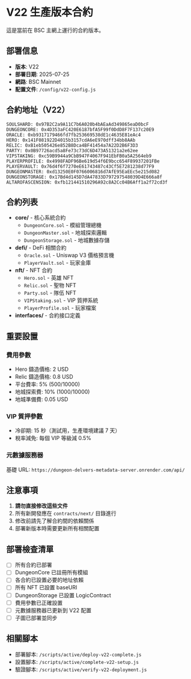 # V22 生產版本合約

這是當前在 BSC 主網上運行的合約版本。

## 部署信息
- **版本**: V22
- **部署日期**: 2025-07-25
- **網路**: BSC Mainnet
- **配置文件**: `/config/v22-config.js`

## 合約地址（V22）
```
SOULSHARD: 0x97B2C2a9A11C7b6A020b4bAEaAd349865eaD0bcF
DUNGEONCORE: 0x4D353aFC420E6187bfA5F99f0DdD8F7F137c20E9
ORACLE: 0xb9317179466fd7fb253669538dE1c4635E81eAc4
HERO: 0x141F081922D4015b3157cdA6eE970dff34bb8AAb
RELIC: 0xB1eb505426e852B8Dca4BF41454a7A22D2B6F3D3
PARTY: 0x0B97726acd5a8Fe73c73dC6D473A51321a2e62ee
VIPSTAKING: 0xc59B9944a9CbB947F4067F941EbFB0a5A2564eb9
PLAYERPROFILE: 0x4998FADF96Be619d54f6E9bcc654F89937201FBe
PLAYERVAULT: 0x76d4f6f7270eE61743487c43Cf5E7281238d77F9
DUNGEONMASTER: 0xd13250E0F0766006816d7AfE95EaEEc5e215d082
DUNGEONSTORAGE: 0x17Bd4d145D7dA47833D797297548039D4E666a8f
ALTAROFASCENSION: 0xfb121441510296A92c8A2Cc04B6Aff1a2f72cd3f
```

## 合約列表
- **core/** - 核心系統合約
  - `DungeonCore.sol` - 模組管理總機
  - `DungeonMaster.sol` - 地城探索邏輯
  - `DungeonStorage.sol` - 地城數據存儲
- **defi/** - DeFi 相關合約
  - `Oracle.sol` - Uniswap V3 價格預言機
  - `PlayerVault.sol` - 玩家金庫
- **nft/** - NFT 合約
  - `Hero.sol` - 英雄 NFT
  - `Relic.sol` - 聖物 NFT
  - `Party.sol` - 隊伍 NFT
  - `VIPStaking.sol` - VIP 質押系統
  - `PlayerProfile.sol` - 玩家檔案
- **interfaces/** - 合約接口定義

## 重要設置

### 費用參數
- Hero 鑄造價格: 2 USD
- Relic 鑄造價格: 0.8 USD
- 平台費率: 5% (500/10000)
- 地城探索費: 10% (1000/10000)
- 地城準備費: 0.05 USD

### VIP 質押參數
- 冷卻期: 15 秒（測試用，生產環境建議 7 天）
- 稅率減免: 每個 VIP 等級減 0.5%

### 元數據服務器
基礎 URL: `https://dungeon-delvers-metadata-server.onrender.com/api/`

## 注意事項
1. **請勿直接修改這些文件**
2. 所有新開發應在 `contracts/next/` 目錄進行
3. 修改前請先了解合約間的依賴關係
4. 部署新版本時需要更新所有相關配置

## 部署檢查清單
- [ ] 所有合約已部署
- [ ] DungeonCore 已註冊所有模組
- [ ] 各合約已設置必要的地址依賴
- [ ] 所有 NFT 已設置 baseURI
- [ ] DungeonStorage 已設置 LogicContract
- [ ] 費用參數已正確設置
- [ ] 元數據服務器已更新到 V22 配置
- [ ] 子圖已部署並同步

## 相關腳本
- 部署腳本: `/scripts/active/deploy-v22-complete.js`
- 設置腳本: `/scripts/active/complete-v22-setup.js`
- 驗證腳本: `/scripts/active/verify-v22-deployment.js`